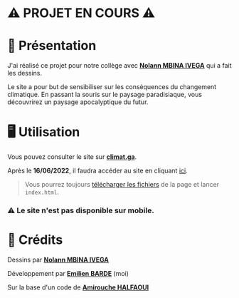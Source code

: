 # ⚠️ PROJET EN COURS ⚠️

# 📖 Présentation
J'ai réalisé ce projet pour notre collège avec [**Nolann MBINA IVEGA**](https://github.com/Emilien-B/Climat#-cr%C3%A9dits) qui a fait les dessins. 

Le site a pour but de sensibiliser sur les conséquences du changement climatique.
En passant la souris sur le paysage paradisiaque, vous découvrirez un paysage apocalyptique du futur.

# 🖥 Utilisation

Vous pouvez consulter le site sur [**climat.ga**](https://climat.ga).

Après le **16/06/2022**, il faudra accéder au site en cliquant [ici](https://emilien-b.github.io/Climat/).

>Vous pourrez toujours [télécharger les fichiers](https://github.com/Emilien-B/Climat/archive/refs/heads/main.zip) de la page et lancer `index.html`.

### ⚠️ Le site n'est pas disponible sur mobile.

# 📝 Crédits

Dessins par [**Nolann MBINA IVEGA**](https://www.instagram.com/chizunokichichi/)

Développement par [**Emilien BARDE**](https://twitter.com/emilien_barde) (moi)

Sur la base d'un code de [**Amirouche HALFAOUI**](https://github.com/amihalfa)
